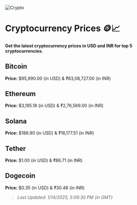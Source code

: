 
![Crypto](https://www.techguide.com.au/wp-content/uploads/2020/11/crypto3.jpeg)

# Cryptocurrency Prices 🪙📈

#### Get the latest cryptocurrency prices in USD and INR for top 5 cryptocurrencies.

## Bitcoin

**Price:** $95,990.00 (in USD) & ₹83,08,727.00 (in INR)

## Ethereum

**Price:** $3,195.18 (in USD) & ₹2,76,569.00 (in INR)

## Solana

**Price:** $186.90 (in USD) & ₹16,177.51 (in INR)

## Tether

**Price:** $1.00 (in USD) & ₹86.71 (in INR)

## Dogecoin

**Price:** $0.35 (in USD) & ₹30.48 (in INR)

> _Last Updated: 1/14/2025, 5:09:30 PM (in GMT)_
